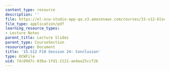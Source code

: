 ```yaml
---
content_type: resource
description: ''
file: https://ol-ocw-studio-app-qa.s3.amazonaws.com/courses/15-s12-blockchain-and-money-fall-2018/74c09d7c03ba1fd12121ae4aa25ccf2b_MIT15_S12F18_ses24.pdf
file_type: application/pdf
learning_resource_types:
- Lecture Notes
parent_title: Lecture Slides
parent_type: CourseSection
resourcetype: Document
title: '15.S12 F18 Session 24: Conclusion'
type: OCWFile
uid: 74c09d7c-03ba-1fd1-2121-ae4aa25ccf2b
---
```

